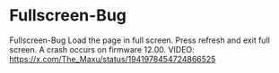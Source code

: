 # Fullscreen-Bug
Fullscreen-Bug
Load the page in full screen.
Press refresh and exit full screen. A crash occurs on firmware 12.00.
VIDEO:
https://x.com/The_Maxu/status/1941978454724866525
